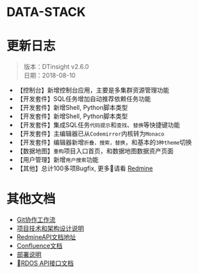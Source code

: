 # DATA-STACK 

# 更新日志
 > 版本：DTinsight v2.6.0 <br>
 > 日期：2018-08-10

- 【控制台】新增控制台应用，主要是多集群资源管理功能
- 【开发套件】SQL任务增加自动推荐依赖任务功能
- 【开发套件】新增Shell, Python脚本类型
- 【开发套件】新增Shell, Python脚本类型
- 【开发套件】集成SQL任务`代码提示`和`查找`、`替换`等快捷键功能
- 【开发套件】主编辑器已从`Codemirror`内核转为`Monaco`
- 【开发套件】编辑器新增`折叠，搜索，替换`，和基本的`3种theme`切换
- 【数据地图】`重构`项目入口首页，和数据地图数据资产页面
- 【用户管理】新增`用户搜索`功能
- 【其他】总计100多项Bugfix, 更多请看 [Redmine](http://redmine.prod.dtstack.cn/projects/dtinsihgt-v2-4-0/issues)


# 其他文档
- [Git协作工作流](http://git.dtstack.cn/ziv/data-stack-web/wikis/gitflow)
- [项目技术和架构设计说明
](http://git.dtstack.cn/ziv/data-stack-web/wikis/Development)
- [RedmineAPI文档地址](http://redmine.prod.dtstack.cn/projects/rdos)
- [Confluence文档](http://confluence.dev.dtstack.cn/display/RDOS/RD-OS)
- [部署说明](http://git.dtstack.cn/ziv/data-stack-web/wikis/deploy)
- [RDOS API接口文档](http://git.dtstack.cn/dtstack/rdos-docs)


